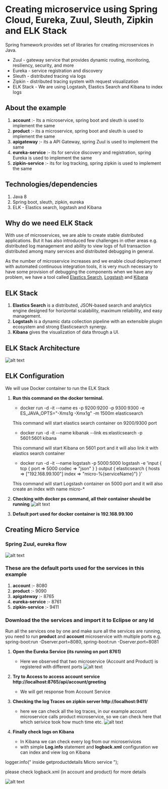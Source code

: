 # Creating microservice using Spring Cloud, Eureka, Zuul, Sleuth, Zipkin and ELK Stack

Spring framework provides set of libraries for creating microservices in Java.

* Zuul - gateway service that provides dynamic routing, monitoring, resiliency, security, and more
* Eureka - service registration and discovery
* Sleuth - distributed tracing via logs
* Zipkin - distributed tracing system with request visualization
* ELK Stack - We are using Logstash, Elastics Search and Kibana to index logs

## About the example

1. **account** :- Its a microservice, spring boot and sleuth is used to implement the same
2. **product** :- its a microservice, spring boot and sleuth is used to implement the same
3. **apigateway** :- its a API Gateway, spring Zuul is used to implement the same
4. **eureka-service** :- its for service discovery and registration, spring Eureka is used to implement the same
5. **zipkin-service** :- its for log tracking, spring zipkin is used to implement the same

## Technologies/dependencies
1. Java 8
2. Spring boot, sleuth, zipkin, eureka
3. ELK - Elastics search, logstash and Kibana

## Why do we need ELK Stack

With use of microservices, we are able to create stable distributed applications. But it has also introduced few challenges in other areas e.g. distributed log management and ability to view logs of full transaction distributed among many services and distributed debugging in general.

As the number of microservice increases and we enable cloud deployment with automated continuous integration tools, it is very much necessary to have some provision of debugging the components when we have any problem, we have a tool called [Elastics Search](https://www.elastic.co/), [Logstash](https://www.elastic.co/products/logstash) and [Kibana](https://www.elastic.co/products/kibana) 


## ELK Stack

1. **Elastics Search** is a distributed, JSON-based search and analytics engine designed for horizontal scalability, maximum reliability, and easy management.
2. **Logstash** is a dynamic data collection pipeline with an extensible plugin ecosystem and strong Elasticsearch synergy.
3. **Kibana** gives the visualization of data through a UI.

## ELK Stack Architecture
![alt text](https://github.com/kuldeepsingh99/microservice-elk/blob/master/images/elastics.jpg "ELK")

## ELK Configuration

We will use Docker container to run the ELK Stack

1. **Run this command on the docker terminal.**
   * docker run -d -it --name es -p 9200:9200 -p 9300:9300 -e ES_JAVA_OPTS="-Xms1g -Xmx1g" -m 1500m elasticsearch
    
    This command will start elastics search container on 9200/9300 port
    
   * docker run -d -it --name kibanak --link es:elasticsearch -p 5601:5601 kibana
   
   This command will start Kibana on 5601 port and it will also link it with elastics search container
   
   * docker run -d -it --name logstash -p 5000:5000 logstash -e 'input { tcp { port => 5000 codec => "json" } } output { elasticsearch { hosts => ["192.168.99.100"] index => "micro-%{serviceName}"} }'
   
   This command will start Logstash container on 5000 port and it will also create an index with name micro-*
   
2. **Checking with docker ps command, all their container should be running**
![alt text](https://github.com/kuldeepsingh99/microservice-elk/blob/master/images/dockerps.PNG "ELK Stack")

3. **Default port used for docker container is 192.168.99.100**

## Creating Micro Service

### Spring Zuul, eureka flow
![alt text](https://github.com/kuldeepsingh99/microservice-elk/blob/master/images/ZuulFlow.png "Zuul flow")

### These are the default ports used for the services in this example
1. **account** :- 8080
2. **product** :- 9090
3. **apigateway** :- 8765
4. **eureka-service** :- 8761
5. **zipkin-service** :- 9411

### Download the the services and import it to Eclipse or any Id

Run all the services one by one and make sure all the services are running, you need to run **product** and **account** microservice with multiple ports e.g. spring-boot:run -Dserver.port=8080, spring-boot:run -Dserver.port=8081 

1. **Open the Eureka Service (its running on port 8761)**
   * Here we observed that two microservice (Account and Product) is registered with different ports
   ![alt text](https://github.com/kuldeepsingh99/microservice-elk/blob/master/images/eureka.png "Spring Eureka")
   
2. **Try to Access to access account service http://localhost:8765/api/account/greeting**
   * We will get response from Account Service
   
3. **Checking the log Traces on zipkin server http://localhost:9411/**
   * here we can check all the log traces, in our example account microservice calls product microservice, so we can check here that which serivice took how much time etc.
   ![alt text](https://github.com/kuldeepsingh99/microservice-elk/blob/master/images/zipkin.png "Spring Zipkin")
   
4. **Finally check logs on Kibana**
   * In Kibana we can check every log from our microserivices
   * with simple **Log.info** statement and **logback.xml** configuration we can index and view log on Kibana

logger.info(" inside getproductdetails  Micro service ");

please check logback.xml (in account and product) for more details

![alt text](https://github.com/kuldeepsingh99/microservice-elk/blob/master/images/kibana.png "Kibana")








